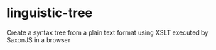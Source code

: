 # linguistic-tree
Create a syntax tree from a plain text format using XSLT executed by SaxonJS in a browser

